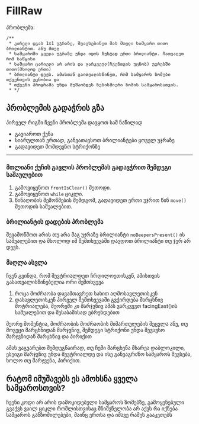 # FillRaw

პრობლემა:
```
/**
 * კარელი დგას 1x1 უჯრაზე, შეავსებინეთ მას მთელი სამყარო თითო ბრილიანტით. ანუ მთელ
 * სამყაროში ყველა უჯრაზე უნდა იდოს ზუსტად ერთი ბრილიანტი. ჩათვალეთ რომ საწყისი
 * სამყარო ცარიელი არ არის და გარკვეულ(ჩვენთვის უცნობ) უჯრებში თითო(მხოლოდ ერთი)
 * ბრილიანტი დევს. ამასთან გაითვალისწინეთ, რომ სამყაროს ზომები თქვენთვის უცნობია და
 * თქვენი პროგრამა უნდა მუშაობდეს ნებისმიერი ზომის სამყაროსათვის.
 * */
```

## პრობლემის გადაჭრის გზა
პირველ რიგში ჩვენი პრობლემა დავყოთ სამ ნაწილად

* გავიაროთ ქუჩა
* სიარულთან ერთად, განვათავსოთ ბრილიანტები ყოველ უჯრაზე
* გადავიდეთ მომდევნო სტრიქონზე

---

### მთლიანი ქუჩის გავლის პრობლემას გადავჭრით შემდეგი საშაულებით
1. გამოვიყენოთ `frontIsClear()` მეთოდი.
2. გამოვიყენოთ `while` ციკლი.
3. წინაღობის შემოწმების შემდგომ, გადავიდეთ ერთი უჯრით წინ `move()` მეთოდის საშუალებით.

### ბრილიანტის დადების პრობლემა
შევამოწმოთ არის თუ არა მაგ უჯრაზე ბრილიანტი `noBeepersPresent()` ის საშუალებით და მხოლოდ იმ შემთხვევაში დავდოთ ბრილიანტი თუ ჯერ არ დევს.

### მაღლა ასვლა
ჩვენ გვინდა, რომ შევტრიალდეთ ჩრდილოეთისკენ, ამისთვის გასათვალისწინებელია ორი შემთხვევა
1. როცა მოძრაობა დავამთავრეთ სახით აღმოსავლეთისკენ
2. დასავლეთისკენ
პირველ შემთხვევაში გვჭირდება მარცხნივ მოტრიალება, მეორეში კი მარჯვნივ
ამას ვარკვევთ facingEast()ის საშუალებით და შესაბამისად ვბრუნდებით

მეორე მომენტია, მოძრაობის მოძრაობის მიმართულების შეცვლა
ანუ, თუ მოვეცი მარცხნიდან მარჯვნივ, შემდეგი სტრიქონი უნდა შევავსო მარჯვნიდან მარცხნივ და პირიქით

ამას ვაგვარებთ შემდეგნაირად, თუ ჩემი მარცხენა მხარეა დაბლოკილი, ესეიგი მარჯვნივ უნდა შევტრიალდე
და ისე განვაგრძნო სამყაროს შევსება, ხოლო თუ მარჯვენა, პირიქით.

## რატომ იმუშავებს ეს ამოხსნა ყველა სამყაროსთვის?
ჩვენი კოდი არ არის დამოკიდებული სამყაროს ზომებზე, გამოყენებული გვაქვს ვაილ ციკლი რომლისთვისაც მნიშვნელობა
არ აქვს რა იქნება სამყაროს განზომილებები, მაინც ერთსა და იმავე რამეს გააკეთებს





